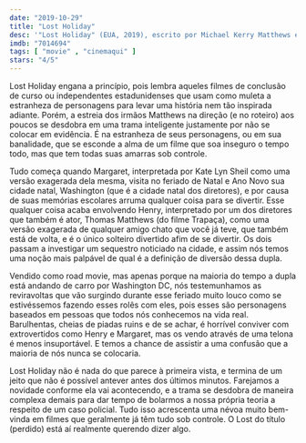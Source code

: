 ```yaml
---
date: "2019-10-29"
title: "Lost Holiday"
desc: '"Lost Holiday" (EUA, 2019), escrito por Michael Kerry Matthews e Thomas Matthews, dirigido por Michael Kerry Matthews e Thomas Matthews, com Kate Lyn Sheil, Thomas Matthews e Keith Poulson. Escrito para o CinemAqui na cobertura da #mostrasp.'
imdb: "7014694"
tags: [ "movie" , "cinemaqui" ]
stars: "4/5"
---
```

Lost Holiday engana a princípio, pois lembra aqueles filmes de conclusão de curso ou independentes estadunidenses que usam como muleta a estranheza de personagens para levar uma história nem tão inspirada adiante. Porém, a estreia dos irmãos Matthews na direção (e no roteiro) aos poucos se desdobra em uma trama inteligente justamente por não se colocar em evidência. É na estranheza de seus personagens, ou em sua banalidade, que se esconde a alma de um filme que soa inseguro o tempo todo, mas que tem todas suas amarras sob controle.

Tudo começa quando Margaret, interpretada por Kate Lyn Sheil como uma versão exagerada dela mesma, visita no feriado de Natal e Ano Novo sua cidade natal, Washington (que é a cidade natal dos diretores), e por causa de suas memórias escolares arruma qualquer coisa para se divertir. Esse qualquer coisa acaba envolvendo Henry, interpretado por um dos diretores que também é ator, Thomas Matthews (do filme Trapaça), como uma versão exagerada de qualquer amigo chato que você já teve, que também está de volta, e é o único solteiro divertido afim de se divertir. Os dois passam a investigar um sequestro noticiado na cidade, e assim nós temos uma noção mais palpável de qual é a definição de diversão dessa dupla.

Vendido como road movie, mas apenas porque na maioria do tempo a dupla está andando de carro por Washington DC, nós testemunhamos as reviravoltas que vão surgindo durante esse feriado muito louco como se estivéssemos fazendo esses rolês com eles, pois esses são personagens baseados em pessoas que todos nós conhecemos na vida real. Barulhentas, cheias de piadas ruins e de se achar, é horrível conviver com extrovertidos como Henry e Margaret, mas os vendo através de uma telona é menos insuportável. E temos a chance de assistir a uma confusão que a maioria de nós nunca se colocaria.

Lost Holiday não é nada do que parece à primeira vista, e termina de um jeito que não é possível antever antes dos últimos minutos. Farejamos a novidade conforme ela vai acontecendo, e a trama se desdobra de maneira complexa demais para dar tempo de bolarmos a nossa própria teoria a respeito de um caso policial. Tudo isso acrescenta uma névoa muito bem-vinda em filmes que geralmente já têm tudo sob controle. O Lost do título (perdido) está aí realmente querendo dizer algo.

